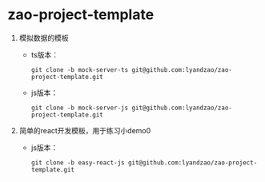 # zao-project-template

1. 模拟数据的模板

   + ts版本：

     `git clone -b mock-server-ts git@github.com:lyandzao/zao-project-template.git`

   + js版本：

     `git clone -b mock-server-js git@github.com:lyandzao/zao-project-template.git`

2. 简单的react开发模板，用于练习小demo0
   
   + js版本：
    
     `git clone -b easy-react-js git@github.com:lyandzao/zao-project-template.git`